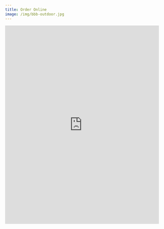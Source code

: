 ```yaml
---
title: Order Online
image: /img/bbb-outdoor.jpg
---
```


<script type="text/javascript" src="https://eatstreet.com/API/whitelabel_api.js"></script>

<iframe id='restmenu' name='restmenu' src="https://eatstreet.com/API?restaurantId=3007"
  style="margin-left: auto; margin-right: auto; border: 0px; width: 100%; height: 650px; display: block;"></iframe>
